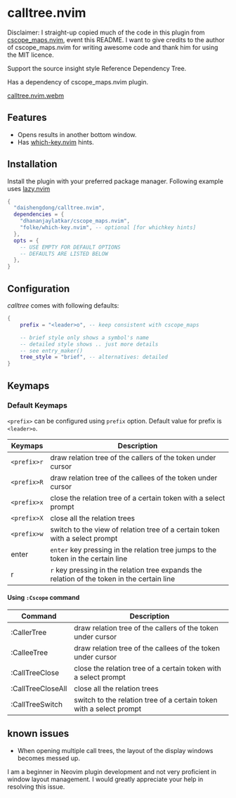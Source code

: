 # calltree.nvim

Disclaimer: I straight-up copied much of the code in this plugin from [cscope_maps.nvim](https://github.com/dhananjaylatkar/cscope_maps.nvim), event this README. I want to give credits to the author of cscope_maps.nvim for writing awesome code and thank him for using the MIT licence.

Support the source insight style Reference Dependency Tree.

Has a dependency of cscope_maps.nvim plugin.

[calltree.nvim.webm](https://github.com/daishengdong/calltree.nvim/assets/4813738/3033497d-54d7-4370-b6f5-63e28b69490d)

## Features

- Opens results in another bottom window.
- Has [which-key.nvim](https://github.com/folke/which-key.nvim) hints.

## Installation

Install the plugin with your preferred package manager.
Following example uses [lazy.nvim](https://github.com/folke/lazy.nvim)

```lua
{
  "daishengdong/calltree.nvim",
  dependencies = {
    "dhananjaylatkar/cscope_maps.nvim",
    "folke/which-key.nvim", -- optional [for whichkey hints]
  },
  opts = {
    -- USE EMPTY FOR DEFAULT OPTIONS
    -- DEFAULTS ARE LISTED BELOW
  },
}
```

## Configuration

_calltree_ comes with following defaults:

```lua
{
    prefix = "<leader>o", -- keep consistent with cscope_maps

    -- brief style only shows a symbol's name
    -- detailed style shows .. just more details
    -- see entry_maker()
    tree_style = "brief", -- alternatives: detailed
}
```

## Keymaps

### Default Keymaps

`<prefix>` can be configured using `prefix` option. Default value for prefix
is `<leader>o`.

| Keymaps           | Description                                                                                 |
| ----------------- | ------------------------------------------------------------------------------------------- |
| `<prefix>r`       | draw relation tree of the callers of the token under cursor                                 |
| `<prefix>R`       | draw relation tree of the callees of the token under cursor                                 |
| `<prefix>x`       | close the relation tree of a certain token with a select prompt                             |
| `<prefix>X`       | close all the relation trees                                                                |
| `<prefix>w`       | switch to the view of relation tree of a certain token with a select prompt                 |
| enter             | `enter` key pressing in the relation tree jumps to the token in the certain line            |
| r                 | `r` key pressing in the relation tree expands the relation of the token in the certain line |

#### Using `:Cscope` command

| Command           | Description                                                         |
| ----------------- | ------------------------------------------------------------------- |
| :CallerTree       | draw relation tree of the callers of the token under cursor         |
| :CalleeTree       | draw relation tree of the callees of the token under cursor         |
| :CallTreeClose    | close the relation tree of a certain token with a select prompt     |
| :CallTreeCloseAll | close all the relation trees                                        |
| :CallTreeSwitch   | switch to the relation tree of a certain token with a select prompt |

## known issues

- When opening multiple call trees, the layout of the display windows becomes messed up.

I am a beginner in Neovim plugin development and not very proficient in window layout management. I would greatly appreciate your help in resolving this issue.
